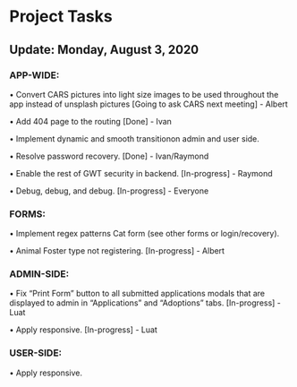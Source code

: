 # Project Tasks

## Update: Monday, August 3, 2020

### APP-WIDE:

• Convert CARS pictures into light size images to be used throughout the app instead of unsplash pictures [Going to ask CARS next meeting] - Albert

• Add 404 page to the routing [Done] - Ivan

• Implement dynamic and smooth transitionon admin and user side.

• Resolve password recovery. [Done] - Ivan/Raymond

• Enable the rest of GWT security in backend. [In-progress] - Raymond

• Debug, debug, and debug. [In-progress] - Everyone

### FORMS:

• Implement regex patterns Cat form (see other forms or login/recovery).

• Animal Foster type not registering. [In-progress] - Albert

### ADMIN-SIDE:

• Fix “Print Form” button to all submitted applications modals that are displayed to admin in “Applications” and “Adoptions” tabs. [In-progress] - Luat

• Apply responsive. [In-progress] - Luat

### USER-SIDE:

• Apply responsive.
